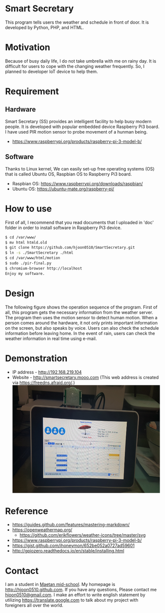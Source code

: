# Smart Secretary
This program tells users the weather and schedule in front of door. It is developed by Python, PHP, and HTML.

# Motivation
Because of busy daily life, I do not take umbrella with me on rainy day.
It is difficult for users to cope with the changing weather frequently.
So, I planned to developer IoT device to help them.

# Requirement

## Hardware
Smart Secretary (SS) provides an intelligent facility to help busy modern people. It is developed with popular
embedded device Raspberry Pi3 board. I have used PIR motion sensor to probe movement of a hunman being.
* https://www.raspberrypi.org/products/raspberry-pi-3-model-b/

## Software
Thanks to Linux kernel, We can easily set-up free operating systems (OS) that is called Ubuntu OS, Raspbian OS
to Raspberry Pi3 board.
* Raspbian OS: https://www.raspberrypi.org/downloads/raspbian/
* Ubuntu OS: https://ubuntu-mate.org/raspberry-pi/

# How to use
First of all, I recommend that you read documents that I uploaded in 'doc' folder in order to install software in Raspberry Pi3 device.
```bash
$ cd /var/www/
$ mv html htmld.old
$ git clone https://github.com/hjoon0510/SmartSecretary.git
$ ln -s ./SmartSecretary ./html
$ cd /var/www/html/motion
$ sudo ./pir-final.py
$ chromium-browser http://localhost
Enjoy my software.
```
# Design
The following figure shows the operation sequence of the program. First of all, this program gets the necessary information from the weather server. The program then uses the motion sensor to detect human motion. When a person comes around the hardware, it not only prints important information on the screen, but also speaks by voice. Users can also check the schedule information before leaving home. In the event of rain, users can check the weather information in real time using e-mail.

# Demonstration
* IP address - http://192.168.219.104 
* Website - http://smartsecretary.mooo.com (This web address is created via https://freedns.afraid.org/.)
<img src=https://github.com/hjoon0510/SmartSecretary/blob/master/pic/demo5.jpg border=0 width=500 height=350> </img>


# Reference
* https://guides.github.com/features/mastering-markdown/
* https://openweathermap.org/
   * https://github.com/erikflowers/weather-icons/tree/master/svg
* https://www.raspberrypi.org/products/raspberry-pi-3-model-b/
* https://gist.github.com/ihoneymon/652be052a0727ad59601
* http://gpiozero.readthedocs.io/en/stable/installing.html

# Contact
I am a student in [Maetan mid-school](http://maetan.ms.kr/). My homepage is http://hjoon0510.github.com. If you have any questions, Please contact me hjoon0510@gmail.com. I make an effort to write english statement by utilizing https://translate.google.com to talk about my project with foreigners all over the world.
